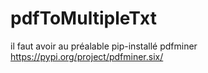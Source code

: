 # pdfToMultipleTxt
il faut avoir au préalable pip-installé pdfminer
https://pypi.org/project/pdfminer.six/

